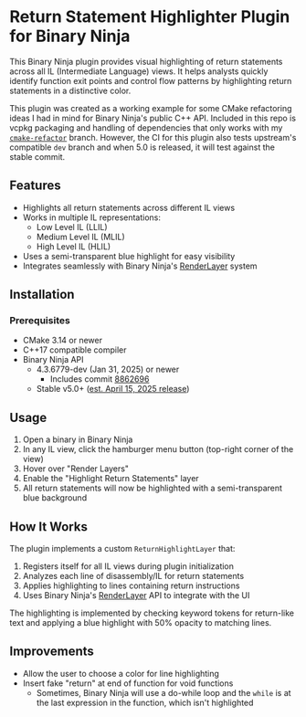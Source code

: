 # Return Statement Highlighter Plugin for Binary Ninja

This Binary Ninja plugin provides visual highlighting of return statements across all IL (Intermediate Language) views. It helps analysts quickly identify function exit points and control flow patterns by highlighting return statements in a distinctive color.

This plugin was created as a working example for some CMake refactoring ideas I had in mind for Binary Ninja's public C++ API. Included in this repo is vcpkg packaging and handling of dependencies that only works with my [`cmake-refactor`](https://github.com/ekilmer/binaryninja-api/tree/cmake-refactor) branch. However, the CI for this plugin also tests upstream's compatible `dev` branch and when 5.0 is released, it will test against the stable commit.

## Features

- Highlights all return statements across different IL views
- Works in multiple IL representations:
  - Low Level IL (LLIL)
  - Medium Level IL (MLIL)
  - High Level IL (HLIL)
- Uses a semi-transparent blue highlight for easy visibility
- Integrates seamlessly with Binary Ninja's [RenderLayer](https://dev-api.binary.ninja/cpp/class_binary_ninja_1_1_render_layer.html) system

## Installation

### Prerequisites

- CMake 3.14 or newer
- C++17 compatible compiler
- Binary Ninja API
  - 4.3.6779-dev (Jan 31, 2025) or newer
    - Includes commit [8862696](https://github.com/Vector35/binaryninja-api/commit/8862696926173104957729683832591438161557)
  - Stable v5.0+ ([est. April 15, 2025 release](https://github.com/Vector35/binaryninja-api/milestone/23))

## Usage

1. Open a binary in Binary Ninja
2. In any IL view, click the hamburger menu button (top-right corner of the view)
3. Hover over "Render Layers"
4. Enable the "Highlight Return Statements" layer
5. All return statements will now be highlighted with a semi-transparent blue background

## How It Works

The plugin implements a custom `ReturnHighlightLayer` that:
1. Registers itself for all IL views during plugin initialization
2. Analyzes each line of disassembly/IL for return statements
3. Applies highlighting to lines containing return instructions
4. Uses Binary Ninja's [RenderLayer](https://dev-api.binary.ninja/cpp/class_binary_ninja_1_1_render_layer.html) API to integrate with the UI

The highlighting is implemented by checking keyword tokens for return-like text and applying a blue highlight with 50% opacity to matching lines.

## Improvements

- Allow the user to choose a color for line highlighting
- Insert fake "return" at end of function for void functions
  - Sometimes, Binary Ninja will use a do-while loop and the `while` is at the last expression in the function, which isn't highlighted
